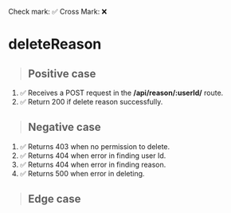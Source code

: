 Check mark: ✅
Cross Mark: ❌

# deleteReason

> ## Positive case
1. ✅ Receives a POST request in the **/api/reason/:userId/** route.
2. ✅ Return 200 if delete reason successfully.

> ## Negative case
1. ✅ Returns 403 when no permission to delete.
2. ✅ Returns 404 when error in finding user Id. 
3. ✅ Returns 404 when error in finding reason. 
4. ✅ Returns 500 when error in deleting.

> ## Edge case